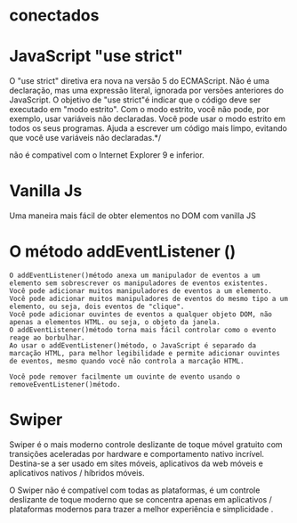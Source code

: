 # conectados


# JavaScript "use strict"
O "use strict" diretiva era nova na versão 5 do ECMAScript.
  Não é uma declaração, mas uma expressão literal, ignorada por versões anteriores do JavaScript.
  O objetivo de "use strict"é indicar que o código deve ser executado em "modo estrito".
  Com o modo estrito, você não pode, por exemplo, usar variáveis ​​não declaradas.
  Você pode usar o modo estrito em todos os seus programas. Ajuda a escrever um código mais limpo, evitando que você use variáveis ​​não declaradas.*/

  não é compativel com o  Internet Explorer 9 e inferior.


# Vanilla Js
  Uma maneira mais fácil de obter elementos no DOM com vanilla JS

# O método addEventListener ()
    O addEventListener()método anexa um manipulador de eventos a um elemento sem sobrescrever os manipuladores de eventos existentes.
    Você pode adicionar muitos manipuladores de eventos a um elemento.
    Você pode adicionar muitos manipuladores de eventos do mesmo tipo a um elemento, ou seja, dois eventos de "clique".
    Você pode adicionar ouvintes de eventos a qualquer objeto DOM, não apenas a elementos HTML. ou seja, o objeto da janela.
    O addEventListener()método torna mais fácil controlar como o evento reage ao borbulhar.
    Ao usar o addEventListener()método, o JavaScript é separado da marcação HTML, para melhor legibilidade e permite adicionar ouvintes de eventos, mesmo quando você não controla a marcação HTML.

    Você pode remover facilmente um ouvinte de evento usando o removeEventListener()método.

# Swiper
Swiper é o mais moderno controle deslizante de toque móvel gratuito com transições aceleradas por hardware e comportamento nativo incrível. Destina-se a ser usado em sites móveis, aplicativos da web móveis e aplicativos nativos / híbridos móveis.

O Swiper não é compatível com todas as plataformas, é um controle deslizante de toque moderno que se concentra apenas em aplicativos / plataformas modernos para trazer a melhor experiência e simplicidade .




